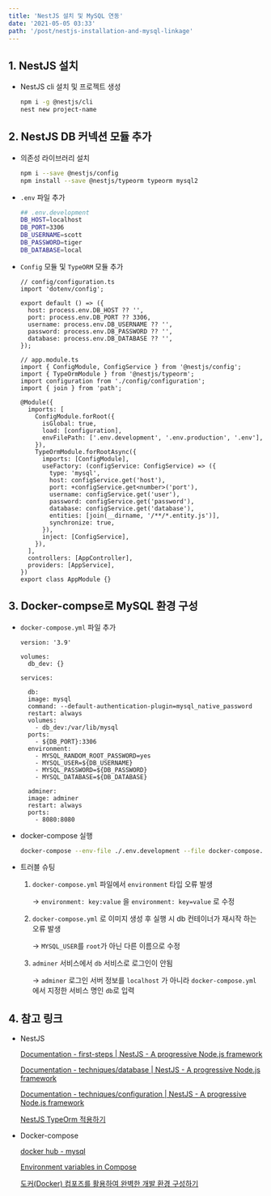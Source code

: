 ```yaml
---
title: 'NestJS 설치 및 MySQL 연동'
date: '2021-05-05 03:33'
path: '/post/nestjs-installation-and-mysql-linkage'
---
```


## 1. NestJS 설치

- NestJS cli 설치 및 프로젝트 생성

  ```bash
  npm i -g @nestjs/cli
  nest new project-name
  ```

## 2. NestJS DB 커넥션 모듈 추가

- 의존성 라이브러리 설치

  ```bash
  npm i --save @nestjs/config
  npm install --save @nestjs/typeorm typeorm mysql2
  ```

- `.env` 파일 추가

  ```bash
  ## .env.development
  DB_HOST=localhost
  DB_PORT=3306
  DB_USERNAME=scott
  DB_PASSWORD=tiger
  DB_DATABASE=local
  ```

- `Config` 모듈 및 `TypeORM` 모듈 추가

  ```tsx
  // config/configuration.ts
  import 'dotenv/config';

  export default () => ({
    host: process.env.DB_HOST ?? '',
    port: process.env.DB_PORT ?? 3306,
    username: process.env.DB_USERNAME ?? '',
    password: process.env.DB_PASSWORD ?? '',
    database: process.env.DB_DATABASE ?? '',
  });

  // app.module.ts
  import { ConfigModule, ConfigService } from '@nestjs/config';
  import { TypeOrmModule } from '@nestjs/typeorm';
  import configuration from './config/configuration';
  import { join } from 'path';

  @Module({
    imports: [
      ConfigModule.forRoot({
        isGlobal: true,
        load: [configuration],
        envFilePath: ['.env.development', '.env.production', '.env'],
      }),
      TypeOrmModule.forRootAsync({
        imports: [ConfigModule],
        useFactory: (configService: ConfigService) => ({
          type: 'mysql',
          host: configService.get('host'),
          port: +configService.get<number>('port'),
          username: configService.get('user'),
          password: configService.get('password'),
          database: configService.get('database'),
          entities: [join(__dirname, '/**/*.entity.js')],
          synchronize: true,
        }),
        inject: [ConfigService],
      }),
    ],
    controllers: [AppController],
    providers: [AppService],
  })
  export class AppModule {}
  ```

## 3. Docker-compse로 MySQL 환경 구성

- `docker-compose.yml` 파일 추가

  ```docker
  version: '3.9'

  volumes:
    db_dev: {}

  services:

    db:
    image: mysql
    command: --default-authentication-plugin=mysql_native_password
    restart: always
    volumes:
      - db_dev:/var/lib/mysql
    ports:
      - ${DB_PORT}:3306
    environment:
      - MYSQL_RANDOM_ROOT_PASSWORD=yes
      - MYSQL_USER=${DB_USERNAME}
      - MYSQL_PASSWORD=${DB_PASSWORD}
      - MYSQL_DATABASE=${DB_DATABASE}

    adminer:
    image: adminer
    restart: always
    ports:
      - 8080:8080

  ```

- docker-compose 실행

  ```bash
  docker-compose --env-file ./.env.development --file docker-compose.dev.yml up -d
  ```

- 트러블 슈팅

  1. `docker-compose.yml` 파일에서 `environment` 타입 오류 발생

     → `environment: key:value` 을 `environment: key=value` 로 수정

  2. `docker-compose.yml` 로 이미지 생성 후 실행 시 db 컨테이너가 재시작 하는 오류 발생

     → `MYSQL_USER`를 `root`가 아닌 다른 이름으로 수정

  3. `adminer` 서비스에서 `db` 서비스로 로그인이 안됨

     → `adminer` 로그인 서버 정보를 `localhost` 가 아니라 `docker-compose.yml` 에서 지정한 서비스 명인 `db`로 입력

## 4. 참고 링크

- NestJS

  [Documentation - first-steps | NestJS - A progressive Node.js framework](https://docs.nestjs.com/first-steps)

  [Documentation - techniques/database | NestJS - A progressive Node.js framework](https://docs.nestjs.com/techniques/database)

  [Documentation - techniques/configuration | NestJS - A progressive Node.js framework](https://docs.nestjs.com/techniques/configuration)

  [NestJS TypeOrm 적용하기](https://velog.io/@1571min/NestJS-TypeOrm-%EC%A0%81%EC%9A%A9%ED%95%98%EA%B8%B0)

- Docker-compose

  [docker hub - mysql](https://hub.docker.com/_/mysql)

  [Environment variables in Compose](https://docs.docker.com/compose/environment-variables/)

  [도커(Docker) 컴포즈를 활용하여 완벽한 개발 환경 구성하기](https://www.44bits.io/ko/post/almost-perfect-development-environment-with-docker-and-docker-compose)
